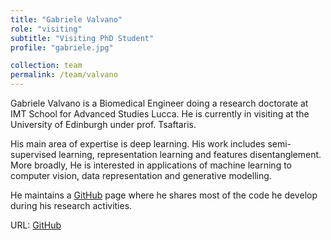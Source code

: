 ```yaml
---
title: "Gabriele Valvano"
role: "visiting"
subtitle: "Visiting PhD Student"
profile: "gabriele.jpg"

collection: team
permalink: /team/valvano
---
```

Gabriele Valvano is a Biomedical Engineer doing a research doctorate at IMT
School for Advanced Studies Lucca. He is currently in visiting at the University
of Edinburgh under prof. Tsaftaris. 

His main area of expertise is deep learning. His work includes semi-supervised
learning, representation learning and features disentanglement. More broadly, He
is interested in applications of machine learning to computer vision, data
representation and generative modelling. 

He maintains a [GitHub](https://github.com/gvalvano) page where he shares most
of the code he develop during his research activities.

URL: [GitHub](https://github.com/gvalvano)
